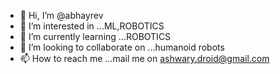 - 👋 Hi, I’m @abhayrev
- 👀 I’m interested in ...ML,ROBOTICS
- 🌱 I’m currently learning ...ROBOTICS
- 💞️ I’m looking to collaborate on ...humanoid robots
- 📫 How to reach me ...mail me on ashwary.droid@gmail.com

<!---
abhayrev/abhayrev is a ✨ special ✨ repository because its `README.md` (this file) appears on your GitHub profile.
You can click the Preview link to take a look at your changes.
--->
